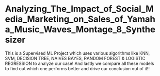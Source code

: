 # Analyzing_The_Impact_of_Social_Media_Marketing_on_Sales_of_Yamaha_Music_Waves_Montage_8_Synthesizer

This is a Supervised ML Project which uses various algorithms like KNN, SVM, DECISION TREE, NAIVES BAYES, RANDOM FOREST & LOGISTIC REGRESSION to analyze our case!
And lastly we compare all these models to find out which one performs better and drive our conclusion out of it!!
